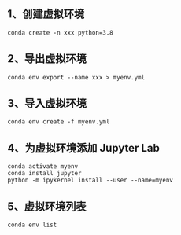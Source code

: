 ## 1、创建虚拟环境

```anaconda
conda create -n xxx python=3.8
```

## 2、导出虚拟环境

```anaconda
conda env export --name xxx > myenv.yml
```

## 3、导入虚拟环境

```anaconda
conda env create -f myenv.yml
```

## 4、为虚拟环境添加 Jupyter Lab

```
conda activate myenv
conda install jupyter
python -m ipykernel install --user --name=myenv
```

## 5、虚拟环境列表

```bash
conda env list
```

